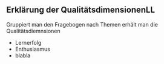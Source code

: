 ## Erklärung der QualitätsdimensionenLL
Gruppiert man den Fragebogen nach Themen erhält man die Qualitätsdiemnsionen  

* Lernerfolg
* Enthusiasmus
* blabla  
